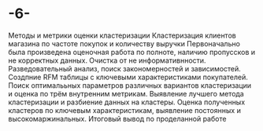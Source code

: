 # -6-
Методы и метрики оценки кластеризации
Кластеризация клиентов магазина по частоте покупок и количеству выручки
Первоначально была произведена оценочная работа по полноте, наличию пропуссков и не корректных данных. Очистка от не информативнности.
Разведовательный анализ, поиск закономерностей и зависимостей.
Создпние RFM таблицы с ключевыми характеристиками покупателей.
Поиск оптималььных параметров различных вариантов кластеризации и оценка по трём внутренним метрикам.
Выявление лучшего метода кластеризации и разбиение данных на кластеры.
Оценка полученных кластеров по ключевым характеристикам, выявление постоянных и высокомаржинальных.
Итоговый вывод по проделанной работе
